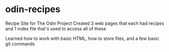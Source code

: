 # odin-recipes
Recipe Site for The Odin Project
Created 3 web pages that each had recipes and 1 index file that's used to access all of these

Learned how to work with basic HTML, how to store files, and a few basic git commands